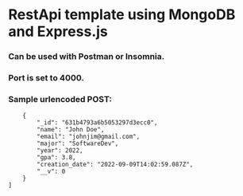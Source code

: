 # RestApi template using MongoDB and Express.js

### Can be used with Postman or Insomnia. 

### Port is set to 4000.

### Sample urlencoded POST:
```[
    {
        "_id": "631b4793a6b5053297d3ecc0",
        "name": "John Doe",
        "email": "johnjim@gmail.com",
        "major": "SoftwareDev",
        "year": 2022,
        "gpa": 3.8,
        "creation_date": "2022-09-09T14:02:59.087Z",
        "__v": 0
    }
]
```
